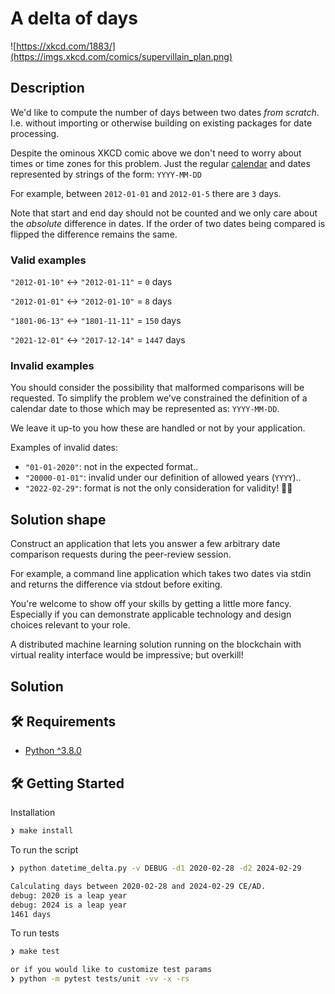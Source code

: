 # A delta of days

![https://xkcd.com/1883/](https://imgs.xkcd.com/comics/supervillain_plan.png)

## Description

We'd like to compute the number of days between two dates _from scratch_.
I.e. without importing or otherwise building on existing packages for date processing.

Despite the ominous XKCD comic above we don't need to worry about times or time zones for this problem.
Just the regular [calendar](https://en.wikipedia.org/wiki/Gregorian_calendar) and dates represented by strings of the form:
`YYYY-MM-DD`

For example, between `2012-01-01` and `2012-01-5` there are `3` days.

Note that start and end day should not be counted and we only care about the _absolute_ difference in dates.
If the order of two dates being compared is flipped the difference remains the same.

### Valid examples

`"2012-01-10"` <-> `"2012-01-11"` = `0` days

`"2012-01-01"` <-> `"2012-01-10"` = `8` days

`"1801-06-13"` <-> `"1801-11-11"` = `150` days

`"2021-12-01"` <-> `"2017-12-14"` = `1447` days

### Invalid examples

You should consider the possibility that malformed comparisons will be requested.
To simplify the problem we've constrained the definition of a calendar date to those which may be represented as: `YYYY-MM-DD`.

We leave it up-to you how these are handled or not by your application.

Examples of invalid dates:

- `"01-01-2020"`: not in the expected format..
- `"20000-01-01"`: invalid under our definition of allowed years (`YYYY`)..
- `"2022-02-29"`: format is not the only consideration for validity! 🤦‍♂️

## Solution shape

Construct an application that lets you answer a few arbitrary date comparison requests during the peer-review session.

For example, a command line application which takes two dates via stdin and returns the difference via stdout before exiting.

You're welcome to show off your skills by getting a little more fancy. Especially if you can demonstrate applicable technology and design choices relevant to your role.

A distributed machine learning solution running on the blockchain with virtual reality interface would be impressive; but overkill!



## Solution

## 🛠️ Requirements

- [Python ^3.8.0](https://www.python.org/downloads/release/python-380/)


## 🛠️ Getting Started

Installation

```zsh
❯ make install
```

To run the script


```zsh
❯ python datetime_delta.py -v DEBUG -d1 2020-02-28 -d2 2024-02-29

Calculating days between 2020-02-28 and 2024-02-29 CE/AD.
debug: 2020 is a leap year
debug: 2024 is a leap year
1461 days
```

To run tests


```zsh
❯ make test

or if you would like to customize test params
❯ python -m pytest tests/unit -vv -x -rs

```
